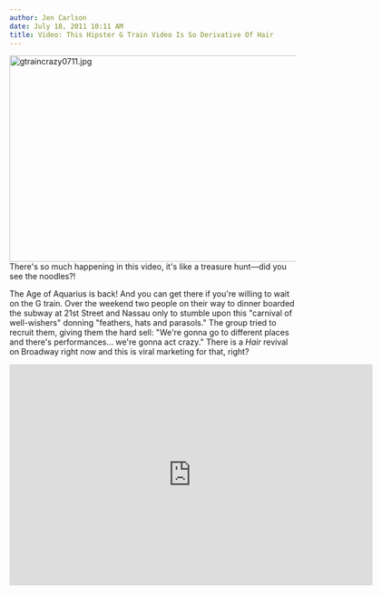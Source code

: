 ```yaml
---
author: Jen Carlson
date: July 18, 2011 10:11 AM
title: Video: This Hipster G Train Video Is So Derivative Of Hair
---
```


<p><span class="mt-enclosure mt-enclosure-image" style="display: inline;"> <img alt="gtraincrazy0711.jpg" src="https://web.archive.org/web/20110811094831im_/http://gothamist.com/attachments/arts_jen/gtraincrazy0711.jpg" width="640" height="364" class="image-none"> </span><br>
<span class="photo_caption">There&apos;s so much happening in this video, it&apos;s like a treasure hunt&#x2014;did you see the noodles?!</span></p>

<p>The Age of Aquarius is back! And you can get there if you&apos;re willing to wait on the G train. Over the weekend two people on their way to dinner boarded the subway at 21st Street and Nassau only to stumble upon this &quot;carnival of well-wishers&quot; donning &quot;feathers, hats and parasols.&quot; The group tried to recruit them, giving them the hard sell: &quot;We&apos;re gonna go to different places and there&apos;s performances... we&apos;re gonna act crazy.&quot; There is a <em>Hair</em> revival on Broadway right now and this is viral marketing for that, right?</p>

<p><iframe width="640" height="390" src="https://web.archive.org/web/20110811094831if_/http://www.youtube.com/embed/xAnQz3VdMOE" frameborder="0" allowfullscreen></iframe></p>